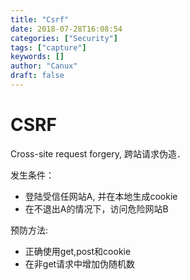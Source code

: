 ```yaml
---
title: "Csrf"
date: 2018-07-28T16:08:54
categories: ["Security"]
tags: ["capture"]
keywords: []
author: "Canux"
draft: false
---
```


# CSRF

Cross-site request forgery, 跨站请求伪造．

发生条件：

* 登陆受信任网站A, 并在本地生成cookie
* 在不退出A的情况下，访问危险网站B

预防方法:

* 正确使用get,post和cookie
* 在非get请求中增加伪随机数


